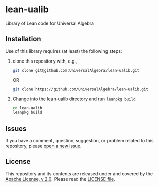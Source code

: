 # lean-ualib

Library of Lean code for Universal Algebra

## Installation

Use of this library requires (at least) the following steps:

1. clone this repository with, e.g.,

   ```sh
   git clone git@github.com:UniversalAlgebra/lean-ualib.git
   ```

   OR

   ```sh
   git clone https://github.com/UniversalAlgebra/lean-ualib.git
   ```

2. Change into the lean-ualib directory and run `leanpkg build`

   ```sh
   cd lean-ualib
   leanpkg build
   ```

## Issues

If you have a comment, question, suggestion, or problem related to this repository, please [open a new issue](https://github.com/UniversalAlgebra/lean-ualib/issues/new).

## License

This repository and its contents are released under and covered by the [Apache License, v 2.0](https://raw.githubusercontent.com/UniversalAlgebra/lean-ualib/master/LICENSE). Please read the [LICENSE file](https://raw.githubusercontent.com/UniversalAlgebra/lean-ualib/master/LICENSE).

